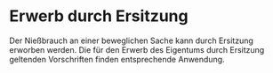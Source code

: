 # Erwerb durch Ersitzung

Der Nießbrauch an einer beweglichen Sache kann durch Ersitzung erworben werden. Die für den Erwerb des Eigentums durch Ersitzung geltenden Vorschriften finden entsprechende Anwendung. 


